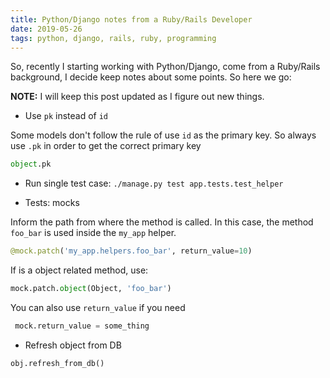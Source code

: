 ```yaml
---
title: Python/Django notes from a Ruby/Rails Developer
date: 2019-05-26
tags: python, django, rails, ruby, programming
---
```


So, recently I starting working with Python/Django, come from a Ruby/Rails background, I decide keep notes about some points. So here we go:

**NOTE:** I will keep this post updated as I figure out new things.

- Use `pk` instead of `id`

Some models don't follow the rule of use `id` as the primary key. So always use `.pk` in order to get the correct primary key

```python
object.pk
```


- Run single test case: `./manage.py test app.tests.test_helper`


- Tests: mocks

Inform the path from where the method is called. In this case, the method `foo_bar` is used inside the `my_app` helper.


```python
@mock.patch('my_app.helpers.foo_bar', return_value=10)
```


If is a object related method, use:

```python
mock.patch.object(Object, 'foo_bar')
```

You can also use `return_value` if you need

```python
 mock.return_value = some_thing
```


- Refresh object from DB

```python
obj.refresh_from_db()
```
